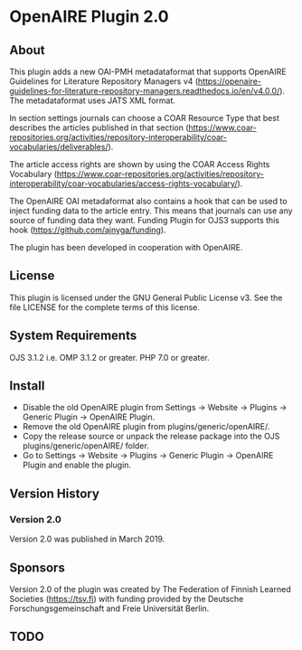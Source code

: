 # OpenAIRE Plugin 2.0

About
-----

This plugin adds a new OAI-PMH metadataformat that supports OpenAIRE Guidelines for Literature Repository Managers v4 (https://openaire-guidelines-for-literature-repository-managers.readthedocs.io/en/v4.0.0/). The metadataformat uses JATS XML format.

In section settings journals can choose a COAR Resource Type that best describes the articles published in that section (https://www.coar-repositories.org/activities/repository-interoperability/coar-vocabularies/deliverables/).

The article access rights are shown by using the COAR Access Rights Vocabulary (https://www.coar-repositories.org/activities/repository-interoperability/coar-vocabularies/access-rights-vocabulary/).

The OpenAIRE OAI metadaformat also contains a hook that can be used to inject funding data to the article entry. This means that journals can use any source of funding data they want. Funding Plugin for OJS3 supports this hook (https://github.com/ajnyga/funding).

The plugin has been developed in cooperation with OpenAIRE.

License
-------
This plugin is licensed under the GNU General Public License v3. See the file LICENSE for the complete terms of this license.

System Requirements
-------------------
OJS 3.1.2 i.e. OMP 3.1.2 or greater.
PHP 7.0 or greater.

Install
-------

 * Disable the old OpenAIRE plugin from Settings -> Website -> Plugins -> Generic Plugin -> OpenAIRE Plugin.
 * Remove the old OpenAIRE plugin from plugins/generic/openAIRE/.
 * Copy the release source or unpack the release package into the OJS plugins/generic/openAIRE/ folder.
 * Go to Settings -> Website -> Plugins -> Generic Plugin -> OpenAIRE Plugin and enable the plugin.
 
Version History
---------------

### Version 2.0

Version 2.0 was published in March 2019.

Sponsors
---------------

Version 2.0 of the plugin was created by The Federation of Finnish Learned Societies (https://tsv.fi) with funding provided by the Deutsche 
Forschungsgemeinschaft and Freie Universität Berlin.

TODO
---------------

